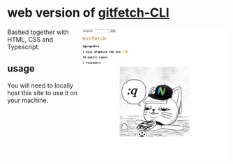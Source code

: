 # web version of [gitfetch-CLI](https://github.com/gongahkia/gitfetch)

<img src="assets/gitfetch-web.png" height="300px" align="right"/>

Bashed together with HTML, CSS and Typescript.

## usage

You will need to locally host this site to use it on your machine. 
